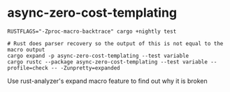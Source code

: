 # async-zero-cost-templating

```
RUSTFLAGS="-Zproc-macro-backtrace" cargo +nightly test

# Rust does parser recovery so the output of this is not equal to the macro output
cargo expand -p async-zero-cost-templating --test variable
cargo rustc --package async-zero-cost-templating --test variable --profile=check -- -Zunpretty=expanded
```

Use rust-analyzer's expand macro feature to find out why it is broken